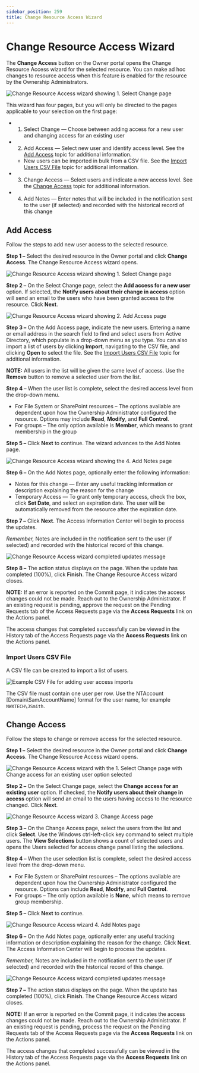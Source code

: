 ```yaml
---
sidebar_position: 259
title: Change Resource Access Wizard
---
```


# Change Resource Access Wizard

The **Change Access** button on the Owner portal opens the Change Resource Access wizard for the selected resource. You can make ad hoc changes to resource access when this feature is enabled for the resource by the Ownership Administrators.

![Change Resource Access wizard showing 1. Select Change page](../../../../../../../static/Content/Resources/Images/Access/InformationCenter/ResourceOwners/OwnerPortal/ChangeAccess/SelectChangeAdd.png "Change Resource Access wizard showing 1. Select Change page")

This wizard has four pages, but you will only be directed to the pages applicable to your selection on the first page:

* 1. Select Change — Choose between adding access for a new user and changing access for an existing user
* 2. Add Access — Select new user and identify access level. See the [Add Access](#Add "Add Access") topic for additional information.

  * New users can be imported in bulk from a CSV file. See the [Import Users CSV File](#Import "Import Users CSV File") topic for additional information.
* 3. Change Access — Select users and indicate a new access level. See the [Change Access](#Change2 "Change Access") topic for additional information.
* 4. Add Notes — Enter notes that will be included in the notification sent to the user (if selected) and recorded with the historical record of this change

## Add Access

Follow the steps to add new user access to the selected resource.

**Step 1 –** Select the desired resource in the Owner portal and click **Change Access**. The Change Resource Access wizard opens.

![Change Resource Access wizard showing 1. Select Change page](../../../../../../../static/Content/Resources/Images/Access/InformationCenter/ResourceOwners/OwnerPortal/ChangeAccess/SelectChangeAdd.png "Change Resource Access wizard showing 1. Select Change page")

**Step 2 –** On the Select Change page, select the **Add access for a new user** option. If selected, the **Notify users about their change in access** option will send an email to the users who have been granted access to the resource. Click **Next**.

![Change Resource Access wizard showing 2. Add Access page](../../../../../../../static/Content/Resources/Images/Access/InformationCenter/ResourceOwners/OwnerPortal/ChangeAccess/AddAccess.png "Change Resource Access wizard showing 2. Add Access page")

**Step 3 –** On the Add Access page, indicate the new users. Entering a name or email address in the search field to find and select users from Active Directory, which populate in a drop-down menu as you type. You can also import a list of users by clicking **Import**, navigating to the CSV file, and clicking **Open** to select the file. See the [Import Users CSV File](#Import "Import Users CSV File") topic for additional information.

**NOTE:** All users in the list will be given the same level of access. Use the **Remove** button to remove a selected user from the list.

**Step 4 –** When the user list is complete, select the desired access level from the drop-down menu.

* For File System or SharePoint resources – The options available are dependent upon how the Ownership Administrator configured the resource. Options may include **Read**, **Modify**, and **Full Control**.
* For groups – The only option available is **Member**, which means to grant membership in the group

**Step 5 –** Click **Next** to continue. The wizard advances to the Add Notes page.

![Change Resource Access wizard showing the 4. Add Notes page](../../../../../../../static/Content/Resources/Images/Access/InformationCenter/ResourceOwners/OwnerPortal/ChangeAccess/AddNotesAdd.png "Change Resource Access wizard showing the 4. Add Notes page")

**Step 6 –** On the Add Notes page, optionally enter the following information:

* Notes for this change — Enter any useful tracking information or description explaining the reason for the change
* Temporary Access — To grant only temporary access, check the box, click **Set Date**, and select an expiration date. The user will be automatically removed from the resource after the expiration date.

**Step 7 –** Click **Next**. The Access Information Center will begin to process the updates.

*Remember,* Notes are included in the notification sent to the user (if selected) and recorded with the historical record of this change.

![Change Resource Access wizard completed updates message](../../../../../../../static/Content/Resources/Images/Access/InformationCenter/ResourceOwners/OwnerPortal/ChangeAccess/Completed.png "Change Resource Access wizard completed updates message")

**Step 8 –** The action status displays on the page. When the update has completed (100%), click **Finish**. The Change Resource Access wizard closes.

**NOTE:** If an error is reported on the Commit page, it indicates the access changes could not be made. Reach out to the Ownership Administrator. If an existing request is pending, approve the request on the Pending Requests tab of the Access Requests page via the **Access Requests** link on the Actions panel.

The access changes that completed successfully can be viewed in the History tab of the Access Requests page via the **Access Requests** link on the Actions panel.

### Import Users CSV File

A CSV file can be created to import a list of users.

![Example CSV File for adding user access imports](../../../../../../../static/Content/Resources/Images/Access/InformationCenter/ResourceOwners/OwnerPortal/ChangeAccess/ImportFile.png "Example CSV File for adding user access imports")

The CSV file must contain one user per row. Use the NTAccount [Domain\SamAccountName] format for the user name, for example `NWXTECH\JSmith`.

## Change Access

Follow the steps to change or remove access for the selected resource.

**Step 1 –** Select the desired resource in the Owner portal and click **Change Access**. The Change Resource Access wizard opens.

![Change Resource Access wizard with the 1. Select Change page with Change access for an existing user option selected](../../../../../../../static/Content/Resources/Images/Access/InformationCenter/ResourceOwners/OwnerPortal/ChangeAccess/SelectChangeChange.png "Change Resource Access wizard with the 1. Select Change page with Change access for an existing user option selected")

**Step 2 –** On the Select Change page, select the **Change access for an existing user** option. If checked, the **Notify users about their change in access** option will send an email to the users having access to the resource changed. Click **Next**.

![Change Resource Access wizard 3. Change Access page](../../../../../../../static/Content/Resources/Images/Access/InformationCenter/ResourceOwners/OwnerPortal/ChangeAccess/ChangeAccess.png "Change Resource Access wizard 3. Change Access page")

**Step 3 –** On the Change Access page, select the users from the list and click **Select**. Use the Windows ctrl-left-click key command to select multiple users. The **View Selections** button shows a count of selected users and opens the Users selected for access change panel listing the selections.

**Step 4 –** When the user selection list is complete, select the desired access level from the drop-down menu.

* For File System or SharePoint resources – The options available are dependent upon how the Ownership Administrator configured the resource. Options can include **Read**, **Modify**, and **Full Control**.
* For groups – The only option available is **None**, which means to remove group membership.

**Step 5 –** Click **Next** to continue.

![Change Resource Access wizard 4. Add Notes page](../../../../../../../static/Content/Resources/Images/Access/InformationCenter/ResourceOwners/OwnerPortal/ChangeAccess/AddNotesChange.png "Change Resource Access wizard 4. Add Notes page")

**Step 6 –** On the Add Notes page, optionally enter any useful tracking information or description explaining the reason for the change. Click **Next**. The Access Information Center will begin to process the updates.

*Remember,* Notes are included in the notification sent to the user (if selected) and recorded with the historical record of this change.

![Change Resource Access wizard completed updates message](../../../../../../../static/Content/Resources/Images/Access/InformationCenter/ResourceOwners/OwnerPortal/ChangeAccess/Completed.png "Change Resource Access wizard completed updates message")

**Step 7 –** The action status displays on the page. When the update has completed (100%), click **Finish**. The Change Resource Access wizard closes.

**NOTE:** If an error is reported on the Commit page, it indicates the access changes could not be made. Reach out to the Ownership Administrator. If an existing request is pending, process the request on the Pending Requests tab of the Access Requests page via the **Access Requests** link on the Actions panel.

The access changes that completed successfully can be viewed in the History tab of the Access Requests page via the **Access Requests** link on the Actions panel.